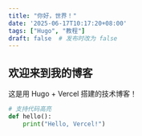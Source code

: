 ```yaml
---
title: "你好，世界！"
date: '2025-06-17T10:17:20+08:00'
tags: ["Hugo", "教程"]
draft: false  # 发布时改为 false
---
```


## 欢迎来到我的博客
这是用 Hugo + Vercel 搭建的技术博客！

```python
# 支持代码高亮
def hello():
    print("Hello, Vercel!")
```